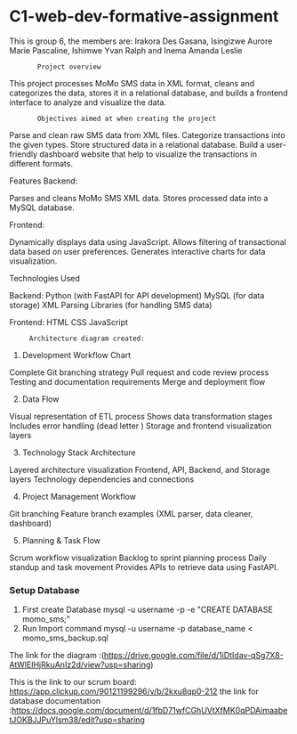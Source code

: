 # C1-web-dev-formative-assignment
This is group 6,
the members are: Irakora Des Gasana,
                 Isingizwe Aurore Marie Pascaline, Ishimwe Yvan Ralph and
                 Inema Amanda Leslie

                 
           Project overview      
 This project processes MoMo SMS data in XML format, cleans and categorizes the data, stores it in a relational database, and builds a frontend interface to analyze and visualize the data.
           
           
           Objectives aimed at when creating the project
Parse and clean raw SMS data from XML files.
Categorize transactions into the given types.
Store structured data in a relational database.
Build a user-friendly dashboard website that help to visualize the transactions in different formats.

Features
Backend:

Parses and cleans MoMo SMS XML data.
Stores processed data into a MySQL database.

Frontend:

Dynamically displays data using JavaScript.
Allows filtering of transactional data based on user preferences.
Generates interactive charts for data visualization.

Technologies Used

Backend:
Python (with FastAPI for API development)
MySQL (for data storage)
XML Parsing Libraries (for handling SMS data)

Frontend:
HTML
CSS
JavaScript
         
         Architecture diagram created:

1. Development Workflow Chart

Complete Git branching strategy
Pull request and code review process
Testing and documentation requirements
Merge and deployment flow

2. Data Flow 

Visual representation of ETL process
Shows data transformation stages
Includes error handling (dead letter )
Storage and frontend visualization layers

3. Technology Stack Architecture

Layered architecture visualization
Frontend, API, Backend, and Storage layers
Technology dependencies and connections

4. Project Management Workflow

Git branching 
Feature branch examples (XML parser, data cleaner, dashboard)


5.  Planning & Task Flow

Scrum workflow visualization
Backlog to sprint planning process
Daily standup and task movement
Provides APIs to retrieve data using FastAPI.


### Setup Database
1. First create Database 
mysql -u username -p -e "CREATE DATABASE momo_sms;"
2. Run Import command
mysql -u username -p database_name < momo_sms_backup.sql


The link for the diagram :(https://drive.google.com/file/d/1iDtIdav-qSg7X8-AtWlEIHjRkuAnIz2d/view?usp=sharing)

This is the link to our scrum board: https://app.clickup.com/90121199296/v/b/2kxu8qp0-212
the link for database documentation :https://docs.google.com/document/d/1fbD71wfCGhUVtXfMK0qPDAimaabetJOKBJJPuYlsm38/edit?usp=sharing
